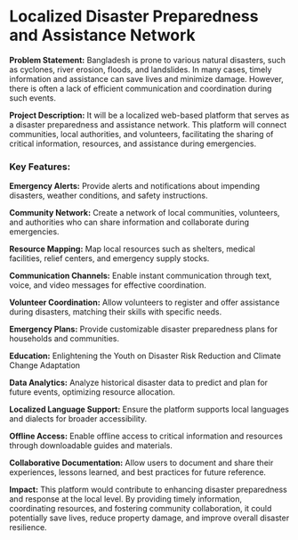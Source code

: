 # Localized Disaster Preparedness and Assistance Network

**Problem Statement:** Bangladesh is prone to various natural disasters, such as cyclones, river erosion, floods, and landslides. In many cases, timely information and assistance can save lives and minimize damage. However, there is often a lack of efficient communication and coordination during such events.

**Project Description:** It will be a localized web-based platform that serves as a disaster preparedness and assistance network. This platform will connect communities, local authorities, and volunteers, facilitating the sharing of critical information, resources, and assistance during emergencies.

### **Key Features:**

**Emergency Alerts:** Provide alerts and notifications about impending disasters, weather conditions, and safety instructions.

**Community Network:** Create a network of local communities, volunteers, and authorities who can share information and collaborate during emergencies.

**Resource Mapping:** Map local resources such as shelters, medical facilities, relief centers, and emergency supply stocks.

**Communication Channels:** Enable instant communication through text, voice, and video messages for effective coordination.

**Volunteer Coordination:** Allow volunteers to register and offer assistance during disasters, matching their skills with specific needs.

**Emergency Plans:** Provide customizable disaster preparedness plans for households and communities.

**Education:** Enlightening the Youth on Disaster Risk Reduction and Climate Change Adaptation

**Data Analytics:** Analyze historical disaster data to predict and plan for future events, optimizing resource allocation.

**Localized Language Support:** Ensure the platform supports local languages and dialects for broader accessibility.

**Offline Access:** Enable offline access to critical information and resources through downloadable guides and materials.

**Collaborative Documentation:** Allow users to document and share their experiences, lessons learned, and best practices for future reference.

**Impact:** This platform would contribute to enhancing disaster preparedness and response at the local level. By providing timely information, coordinating resources, and fostering community collaboration, it could potentially save lives, reduce property damage, and improve overall disaster resilience.
